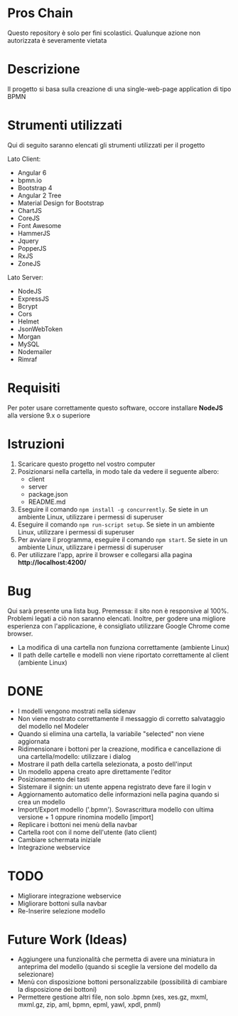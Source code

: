 # Pros Chain #

Questo repository è solo per fini scolastici. Qualunque azione non autorizzata è severamente vietata

# Descrizione #

Il progetto si basa sulla creazione di una single-web-page application di tipo BPMN

# Strumenti utilizzati #

Qui di seguito saranno elencati gli strumenti utilizzati per il progetto

Lato Client:

* Angular 6
* bpmn.io
* Bootstrap 4
* Angular 2 Tree
* Material Design for Bootstrap
* ChartJS
* CoreJS
* Font Awesome
* HammerJS
* Jquery
* PopperJS
* RxJS
* ZoneJS

Lato Server:

* NodeJS
* ExpressJS
* Bcrypt
* Cors
* Helmet
* JsonWebToken
* Morgan
* MySQL
* Nodemailer
* Rimraf

# Requisiti #

Per poter usare correttamente questo software, occore installare **NodeJS** alla versione 9.x o superiore

# Istruzioni #

1. Scaricare questo progetto nel vostro computer
2. Posizionarsi nella cartella, in modo tale da vedere il seguente albero:
    * client
    * server
    * package.json
    * README.md
3. Eseguire il comando `npm install -g concurrently`. Se siete in un ambiente Linux, utilizzare i permessi di superuser
4. Eseguire il comando `npm run-script setup`. Se siete in un ambiente Linux, utilizzare i permessi di superuser
5. Per avviare il programma, eseguire il comando `npm start`. Se siete in un ambiente Linux, utilizzare i permessi di superuser
6. Per utilizzare l'app, aprire il browser e collegarsi alla pagina **http://localhost:4200/**

# Bug #

Qui sarà presente una lista bug. Premessa: il sito non è responsive al 100%. Problemi legati a ciò non saranno elencati. Inoltre, per godere una migliore esperienza con l'applicazione, è consigliato utilizzare Google Chrome come browser.

* La modifica di una cartella non funziona correttamente (ambiente Linux)
* Il path delle cartelle e modelli non viene riportato correttamente al client (ambiente Linux)

# DONE #

* I modelli vengono mostrati nella sidenav
* Non viene mostrato correttamente il messaggio di corretto salvataggio del modello nel Modeler
* Quando si elimina una cartella, la variabile "selected" non viene aggiornata
* Ridimensionare i bottoni per la creazione, modifica e cancellazione di una cartella/modello: utilizzare i dialog
* Mostrare il path della cartella selezionata, a posto dell'input
* Un modello appena creato apre direttamente l'editor
* Posizionamento dei tasti
* Sistemare il signin: un utente appena registrato deve fare il login v
* Aggiornamento automatico delle informazioni nella pagina quando si crea un modello
* Import/Export modello ('.bpmn'). Sovrascrittura modello con ultima versione + 1 oppure rinomina modello [import]
* Replicare i bottoni nei menù della navbar
* Cartella root con il nome dell'utente (lato client)
* Cambiare schermata iniziale
* Integrazione webservice

# TODO #

* Migliorare integrazione webservice
* Migliorare bottoni sulla navbar
* Re-Inserire selezione modello

# Future Work (Ideas) #

* Aggiungere una funzionalità che permetta di avere una miniatura in anteprima del modello (quando si sceglie la versione del modello da selezionare)
* Menù con disposizione bottoni personalizzabile (possibilità di cambiare la disposizione dei bottoni)
* Permettere gestione altri file, non solo .bpmn (xes, xes.gz, mxml, mxml.gz, zip, aml, bpmn, epml, yawl, xpdl, pnml)